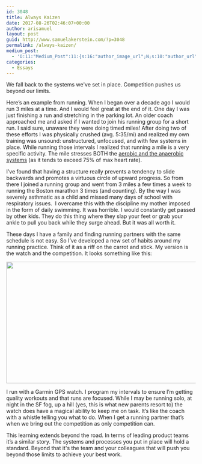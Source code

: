 ```yaml
---
id: 3048
title: Always Kaizen
date: 2017-08-26T02:46:07+00:00
author: arisamuel
layout: post
guid: http://www.samuelakerstein.com/?p=3048
permalink: /always-kaizen/
medium_post:
  - 'O:11:"Medium_Post":11:{s:16:"author_image_url";N;s:10:"author_url";N;s:11:"byline_name";N;s:12:"byline_email";N;s:10:"cross_link";s:2:"no";s:2:"id";N;s:21:"follower_notification";s:3:"yes";s:7:"license";s:19:"all-rights-reserved";s:14:"publication_id";s:2:"-1";s:6:"status";s:6:"public";s:3:"url";N;}'
categories:
  - Essays
---
```

<p class="p1">We fall back to the systems we've set in place. Competition pushes us beyond our limits.</p>
<p class="p1">Here’s an example from running. When I began over a decade ago I would run 3 miles at a time. And I would feel great at the end of it. <!--more-->One day I was just finishing a run and stretching in the parking lot. An older coach approached me and asked if I wanted to join his running group for a short run. I said sure, unaware they were doing timed miles! After doing two of these efforts I was physically crushed (avg. 5:35/mi) and realized my own training was unsound: unstructured, unfocused, and with few systems in place. While running those intervals I realized that running a mile is a very specific activity. The mile stresses BOTH the <a href="http://www.runningforfitness.org/book/chapter-10-putting-it-together/threshold">aerobic and the anaerobic systems</a> (as it tends to exceed 75% of max heart rate).</p>
<p class="p1">I’ve found that having a structure really prevents a tendency to slide backwards and promotes a virtuous circle of upward progress. So from there I joined a running group and went from 3 miles a few times a week to running the Boston marathon 3 times (and counting). By the way I was severely asthmatic as a child and missed many days of school with respiratory issues.<span class="Apple-converted-space">  </span>I overcame this with the discipline my mother imposed in the form of daily swimming. It was horrible. I would constantly get passed by other kids. They do this thing where they slap your feet or grab your ankle to pull you back while they surge ahead. But it was all worth it.</p>
<p class="p1">These days I have a family and finding running partners with the same schedule is not easy. So I’ve developed a new set of habits around my running practice. Think of it as a riff on the carrot and stick. My version is the watch and the competition. It looks something like this:</p>
<p class="p1"><img class="alignnone size-large" src="http://www.samuelakerstein.com/wp-content/uploads/2017/06/Pasted-Graphic-1024x324.png" alt="" width="1024" height="324" /></p>
<p class="p1">I run with a Garmin GPS watch. I program my intervals to ensure I’m getting quality workouts and that runs are focused. While I may be running solo, at night in the SF fog, up a hill (yes, this is what new parents resort to) the watch does have a magical ability to keep me on task. It’s like the coach with a whistle telling you what to do. When I get a running partner that’s when we bring out the competition as only competition can.</p>
<p class="p1">This learning extends beyond the road. In terms of leading product teams it’s a similar story. The systems and processes you put in place will hold a standard. Beyond that it's the team and your colleagues that will push you beyond those limits to achieve your best work.</p>